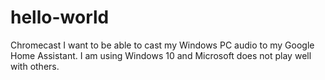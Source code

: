 # hello-world
Chromecast
I want to be able to cast my Windows PC audio to my Google Home Assistant. I am using Windows 10 and Microsoft does not play well with others.
